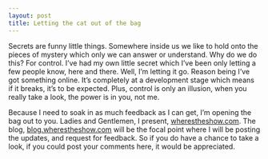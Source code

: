 ```yaml
---
layout: post
title: Letting the cat out of the bag
---
```

Secrets are funny little things. Somewhere inside us we like to hold onto the pieces of mystery which only we can answer or understand. Why do we do this? For control. I’ve had my own little secret which I’ve been only letting a few people know, here and there. Well, I’m letting it go. Reason being I’ve got something online. It’s completely at a development stage which means if it breaks, it’s to be expected. Plus, control is only an illusion, when you really take a look, the power is in you, not me.

Because I need to soak in as much feedback as I can get, I’m opening the bag out to you. Ladies and Gentlemen, I present, [wherestheshow.com](https://web.archive.org/web/20060210032452/http://dev.wherestheshow.com/). The blog, [blog.wherestheshow.com](https://web.archive.org/web/20060210032452/http://blog.wherestheshow.com/) will be the focal point where I will be posting the updates, and request for feedback. So if you do have a chance to take a look, if you could post your comments here, it would be appreciated.
